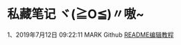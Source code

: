 私藏笔记  ヾ(≧O≦)〃嗷~
=
1、2019年7月12日 09:22:11
MARK Github [README编辑教程](https://blog.csdn.net/luofeixiongsix/article/details/80841575 "TEST")
